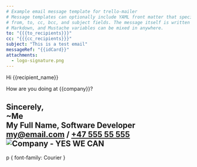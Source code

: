 ```yaml
---
# Example email message template for trello-mailer
# Message templates can optionally include YAML front matter that specifies
# from, to, cc, bcc, and subject fields. The message itself is written in
# Markdown, and Mustache variables can be mixed in anywhere.
to: "{{{to_recipients}}}"
cc: "{{{cc_recipients}}}"
subject: "This is a test email"
messageRef: "{{idCard}}"
attachments:
  - logo-signature.png
---
```

Hi {{recipient_name}}

How are you doing at {{company}}?
  
  
Sincerely,    
~Me  
**My Full Name**, Software Developer  
[my@email.com](mailto:my@email.com) / [+47 555 55 555](callto:+4755555555)  
![Company - YES WE CAN](cid:logo-signature.png)  
---
p { font-family: Courier }
